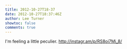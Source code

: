 ```yaml
---
title: 2012-10-27T18-37
date: 2012-10-27T18:37:46Z
author: Lee Turner
showtoc: false
comments: true
---
```


I'm feeling a little peculier. http://instagr.am/p/RS8oi7Mi_8/

